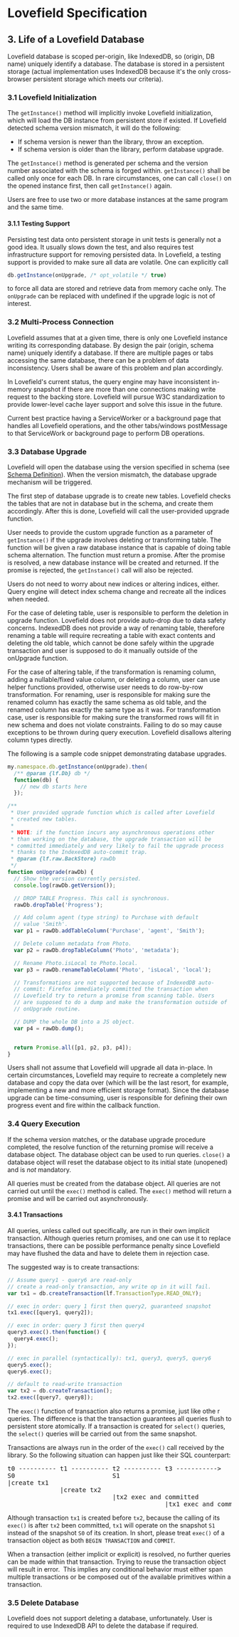 # Lovefield Specification

## 3. Life of a Lovefield Database

Lovefield database is scoped per-origin, like IndexedDB, so (origin, DB name)
uniquely identify a database. The database is stored in a persistent storage
(actual implementation uses IndexedDB because it's the only cross-browser
persistent storage which meets our criteria).

### 3.1 Lovefield Initialization

The `getInstance()` method will implicitly invoke Lovefield initialization,
which will load the DB instance from persistent store if existed. If Lovefield
detected schema version mismatch, it will do the following:

* If schema version is newer than the library, throw an exception.
* If schema version is older than the library, perform database upgrade.

The `getInstance()` method is generated per schema and the version number
associated with the schema is forged within. `getInstance()` shall be called
only once for each DB. In rare circumstances, one can call `close()` on the
opened instance first, then call `getInstance()` again.

Users are free to use two or more database instances at the same program and
the same time.

#### 3.1.1 Testing Support

Persisting test data onto persistent storage in unit tests is generally not a
good idea. It usually slows down the test, and also requires test
infrastructure support for removing persisted data. In Lovefield, a testing
support is provided to make sure all data are volatile. One can explicitly call

```js
db.getInstance(onUpgrade, /* opt_volatile */ true)
```

to force all data are stored and retrieve data from memory cache only. The
`onUpgrade` can be replaced with undefined if the upgrade logic is not of
interest.

### 3.2 Multi-Process Connection

Lovefield assumes that at a given time, there is only one Lovefield instance
writing its corresponding database. By design the pair (origin, schema name)
uniquely identify a database. If there are multiple pages or tabs accessing the
same database, there can be a problem of data inconsistency. Users shall be
aware of this problem and plan accordingly.

In Lovefield's current status, the query engine may have inconsistent in-memory
snapshot if there are more than one connections making write request to the
backing store. Lovefield will pursue W3C standardization to provide lower-level
cache layer support and solve this issue in the future.

Current best practice having a ServiceWorker or a background page that handles
all Lovefield operations, and the other tabs/windows postMessage to that
ServiceWork or background page to perform DB operations.

### 3.3 Database Upgrade

Lovefield will open the database using the version specified in schema
(see [Schema Definition](01_schema.md)). When the version mismatch, the database
upgrade mechanism will be triggered.

The first step of database upgrade is to create new tables. Lovefield checks the
tables that are not in database but in the schema, and create them accordingly.
After this is done, Lovefield will call the user-provided upgrade function.

User needs to provide the custom upgrade function as a parameter of
`getInstance()` if the upgrade involves deleting or transforming table. The
function will be given a raw database instance that is capable of doing table
schema alternation. The function must return a promise. After the promise is
resolved, a new database instance will be created and returned. If the promise
is rejected, the `getInstance()` call will also be rejected.

Users do not need to worry about new indices or altering indices, either. Query
engine will detect index schema change and recreate all the indices when needed.

For the case of deleting table, user is responsible to perform the deletion in
upgrade function. Lovefield does not provide auto-drop due to data safety
concerns. IndexedDB does not provide a way of renaming table, therefore renaming
a table will require recreating a table with exact contents and deleting the old
table, which cannot be done safely within the upgrade transaction and user is
supposed to do it manually outside of the onUpgrade function.

For the case of altering table, if the transformation is renaming column, adding
a nullable/fixed value column, or deleting a column, user can use helper
functions provided, otherwise user needs to do row-by-row transformation. For
renaming, user is responsible for making sure the renamed column has exactly the
same schema as old table, and the renamed column has exactly the same type as it
was. For transformation case, user is responsible for making sure the
transformed rows will fit in new schema and does not violate constraints.
Failing to do so may cause exceptions to be thrown during query execution.
Lovefield disallows altering column types directly.

The following is a sample code snippet demonstrating database upgrades.

```js
my.namespace.db.getInstance(onUpgrade).then(
  /** @param {lf.Db} db */
  function(db) {
    // new db starts here
  });

/**
 * User provided upgrade function which is called after Lovefield
 * created new tables.
 *
 * NOTE: if the function incurs any asynchronous operations other
 * than working on the database, the upgrade transaction will be
 * committed immediately and very likely to fail the upgrade process
 * thanks to the IndexedDB auto-commit trap.
 * @param {lf.raw.BackStore} rawDb
 */
function onUpgrade(rawDb) {
  // Show the version currently persisted.
  console.log(rawDb.getVersion());

  // DROP TABLE Progress. This call is synchronous.
  rawDb.dropTable('Progress');

  // Add column agent (type string) to Purchase with default
  // value 'Smith'.
  var p1 = rawDb.addTableColumn('Purchase', 'agent', 'Smith');

  // Delete column metadata from Photo.
  var p2 = rawDb.dropTableColumn('Photo', 'metadata');

  // Rename Photo.isLocal to Photo.local.
  var p3 = rawDb.renameTableColumn('Photo', 'isLocal', 'local');

  // Transformations are not supported because of IndexedDB auto-
  // commit: Firefox immediately committed the transaction when
  // Lovefield try to return a promise from scanning table. Users
  // are supposed to do a dump and make the transformation outside of
  // onUpgrade routine.

  // DUMP the whole DB into a JS object.
  var p4 = rawDb.dump();


  return Promise.all([p1, p2, p3, p4]);
}
```

Users shall not assume that Lovefield will upgrade all data in-place. In certain
circumstances, Lovefield may require to recreate a completely new database and
copy the data over (which will be the last resort, for example, implementing a
new and more efficient storage format). Since the database upgrade can be
time-consuming, user is responsible for defining their own progress event and
fire within the callback function.

### 3.4 Query Execution

If the schema version matches, or the database upgrade procedure completed, the
resolve function of the returning promise will receive a database object. The
database object can be used to run queries. `close()` a database object will
reset the database object to its initial state (unopened) and is *not*
mandatory.

All queries must be created from the database object. All queries are not
carried out until the `exec()` method is called. The `exec()` method will return
a promise and will be carried out asynchronously.

#### 3.4.1 Transactions

All queries, unless called out specifically, are run in their own implicit
transaction. Although queries return promises, and one can use it to replace
transactions, there can be possible performance penalty since Lovefield may have
flushed the data and have to delete them in rejection case.

The suggested way is to create transactions:

```js
// Assume query1 - query6 are read-only
// create a read-only transaction, any write op in it will fail.
var tx1 = db.createTransaction(lf.TransactionType.READ_ONLY);

// exec in order: query 1 first then query2, guaranteed snapshot
tx1.exec([query1, query2]);

// exec in order: query 3 first then query4
query3.exec().then(function() {
  query4.exec();
});

// exec in parallel (syntactically): tx1, query3, query5, query6
query5.exec();
query6.exec();

// default to read-write transaction
var tx2 = db.createTransaction(); 
tx2.exec([query7, query8]);
```

The `exec()` function of transaction also returns a promise, just like othe
r queries. The difference is that the transaction guarantees all queries flush
to persistent store atomically. If a transaction is created for `select()`
queries, the `select()` queries will be carried out from the same snapshot.

Transactions are always run in the order of the `exec()` call received by the
library. So the following situation can happen just like their SQL counterpart:

<pre>
t0 ---------- t1 ---------- t2 ---------- t3 ----------->
S0                          S1
|create tx1
              |create tx2
                            |tx2 exec and committed
                                          |tx1 exec and committed
</pre>

Although transaction `tx1` is created before `tx2`, because the calling of its
`exec()` is after `tx2` been committed, `tx1` will operate on the snapshot `S1`
instead of the snapshot `S0` of its creation. In short, please treat `exec()` of
a transaction object as both `BEGIN TRANSACTION` and `COMMIT`.

When a transaction (either implicit or explicit) is resolved, no further queries
can be made within that transaction. Trying to reuse the transaction object will
result in error.  This implies any conditional behavior must either span
multiple transactions or be composed out of the available primitives within a
transaction.

### 3.5 Delete Database

Lovefield does not support deleting a database, unfortunately. User is required
to use IndexedDB API to delete the database if required.

